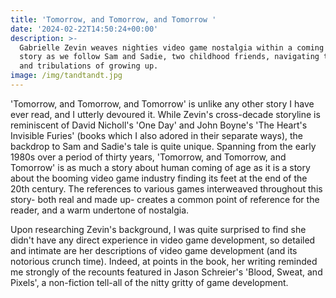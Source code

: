 ```yaml
---
title: 'Tomorrow, and Tomorrow, and Tomorrow '
date: '2024-02-22T14:50:24+00:00'
description: >-
  Gabrielle Zevin weaves nighties video game nostalgia within a coming of age
  story as we follow Sam and Sadie, two childhood friends, navigating the trials
  and tribulations of growing up. 
image: /img/tandtandt.jpg
---
```

'Tomorrow, and Tomorrow, and Tomorrow' is unlike any other story I have ever read, and I utterly devoured it. While Zevin's cross-decade storyline is reminiscent of David Nicholl's 'One Day' and John Boyne's 'The Heart's Invisible Furies' (books which I also adored in their separate ways), the backdrop to Sam and Sadie's tale is quite unique. Spanning from the early 1980s over a period of thirty years, 'Tomorrow, and Tomorrow, and Tomorrow' is as much a story about human coming of age as it is a story about the booming video game industry finding its feet at the end of the 20th century. The references to various games interweaved throughout this story- both real and made up- creates a common point of reference for the reader, and a warm undertone of nostalgia. 

Upon researching Zevin's background, I was quite surprised to find she didn't have any direct experience in video game development, so detailed and intimate are her descriptions of video game development (and its notorious crunch time). Indeed, at points in the book, her writing reminded me strongly of the recounts featured in Jason Schreier's 'Blood, Sweat, and Pixels', a non-fiction tell-all of the nitty gritty of game development. 
